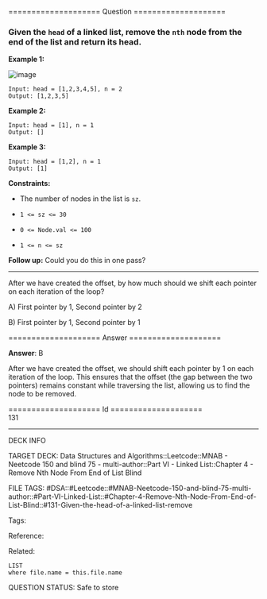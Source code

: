 ==================== Question ====================  

### Given the `head` of a linked list, remove the `nth` node from the end of the list and return its head.

**Example 1:**

![image](https://imagedelivery.net/CLfkmk9Wzy8_9HRyug4EVA/23a28313-7f20-49b4-9781-fcf45a598100/public)

<!-- codeblock-start -->
<pre><code>Input: head = [1,2,3,4,5], n = 2
Output: [1,2,3,5]
</code></pre>
<!-- codeblock-end -->

**Example 2:**

<!-- codeblock-start -->
<pre><code>Input: head = [1], n = 1
Output: []
</code></pre>
<!-- codeblock-end -->

**Example 3:**

<!-- codeblock-start -->
<pre><code>Input: head = [1,2], n = 1
Output: [1]
</code></pre>
<!-- codeblock-end -->

**Constraints:**

- The number of nodes in the list is `sz`.

- `1 <= sz <= 30`

- `0 <= Node.val <= 100`

- `1 <= n <= sz`

**Follow up:** Could you do this in one pass?

---

After we have created the offset, by how much should we shift each pointer on each iteration of the loop?

A) First pointer by 1, Second pointer by 2

B) First pointer by 1, Second pointer by 1  

==================== Answer ====================  

**Answer**: B

After we have created the offset, we should shift each pointer by 1 on each iteration of the loop. This ensures that the offset (the gap between the two pointers) remains constant while traversing the list, allowing us to find the node to be removed.

==================== Id ====================  
131

---

DECK INFO

TARGET DECK: Data Structures and Algorithms::Leetcode::MNAB - Neetcode 150 and blind 75 - multi-author::Part VI - Linked List::Chapter 4 - Remove Nth Node From End of List Blind

FILE TAGS: #DSA::#Leetcode::#MNAB-Neetcode-150-and-blind-75-multi-author::#Part-VI-Linked-List::#Chapter-4-Remove-Nth-Node-From-End-of-List-Blind::#131-Given-the-head-of-a-linked-list-remove

Tags:

Reference:

Related:

```dataview
LIST
where file.name = this.file.name
```
QUESTION STATUS: Safe to store
